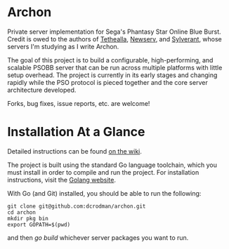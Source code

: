 Archon
===========

Private server implementation for Sega's Phantasy Star Online Blue Burst. 
Credit is owed to the authors of [Tethealla](http://pioneer2.net), 
[Newserv](http://www.fuzziqersoftware.com), and [Sylverant](http://sylverant.net), 
whose servers I'm studying as I write Archon.

The goal of this project is to build a configurable, high-performing, and scalable
PSOBB server that can be run across multiple platforms with little setup overhead. 
The project is currently in its early stages and changing rapidly while the PSO 
protocol is pieced together and the core server architecture developed.

Forks, bug fixes, issue reports, etc. are welcome!

Installation At a Glance
===========

Detailed instructions can be found [on the wiki](https://github.com/dcrodman/archon/wiki/Installation).

The project is built using the standard Go language toolchain, which you must 
install in order to compile and run the project. For installation instructions, 
visit the [Golang website](http://golang.org/).

With Go (and Git) installed, you should be able to run the following:

    git clone git@github.com:dcrodman/archon.git
    cd archon
    mkdir pkg bin
    export GOPATH=$(pwd)

and then *go build* whichever server packages you want to run. 